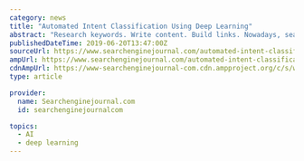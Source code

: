 ```yaml
---
category: news
title: "Automated Intent Classification Using Deep Learning"
abstract: "Research keywords. Write content. Build links. Nowadays, search engines are able to match pages even if the keywords are not present. They are also getting better at directly answering questions. At the same time, searchers are growing more comfortable ..."
publishedDateTime: 2019-06-20T13:47:00Z
sourceUrl: https://www.searchenginejournal.com/automated-intent-classification-using-deep-learning/311309/
ampUrl: https://www.searchenginejournal.com/automated-intent-classification-using-deep-learning/311309/amp/
cdnAmpUrl: https://www-searchenginejournal-com.cdn.ampproject.org/c/s/www.searchenginejournal.com/automated-intent-classification-using-deep-learning/311309/amp/
type: article

provider:
  name: Searchenginejournal.com
  id: searchenginejournalcom

topics:
  - AI
  - deep learning
---
```

